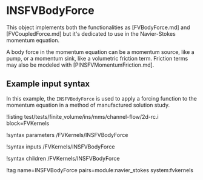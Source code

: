 # INSFVBodyForce

This object implements both the functionalities as [FVBodyForce.md] and [FVCoupledForce.md] but it's
dedicated to use in the Navier-Stokes momentum equation.

A body force in the momentum equation can be a momentum source,
like a pump, or a momentum sink, like a volumetric friction term. Friction terms may also be modeled with [PINSFVMomentumFriction.md].

## Example input syntax

In this example, the `INSFVBodyForce` is used to apply a forcing function to the momentum equation in a method of manufactured solution study.

!listing test/tests/finite_volume/ins/mms/channel-flow/2d-rc.i block=FVKernels

!syntax parameters /FVKernels/INSFVBodyForce

!syntax inputs /FVKernels/INSFVBodyForce

!syntax children /FVKernels/INSFVBodyForce

!tag name=INSFVBodyForce pairs=module:navier_stokes system:fvkernels
